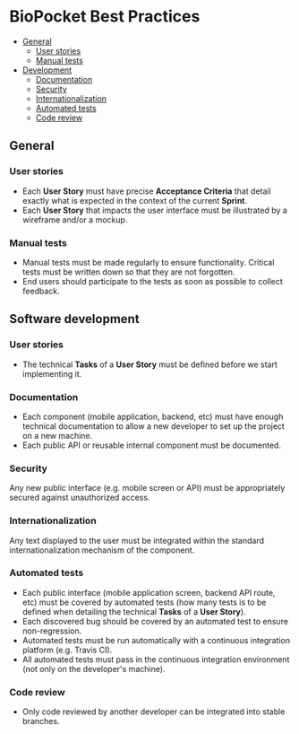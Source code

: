 # BioPocket Best Practices

<!-- START doctoc generated TOC please keep comment here to allow auto update -->
<!-- DON'T EDIT THIS SECTION, INSTEAD RE-RUN doctoc TO UPDATE -->


- [General](#general)
  - [User stories](#user-stories)
  - [Manual tests](#manual-tests)
- [Development](#development)
  - [Documentation](#documentation)
  - [Security](#security)
  - [Internationalization](#internationalization)
  - [Automated tests](#automated-tests)
  - [Code review](#code-review)

<!-- END doctoc generated TOC please keep comment here to allow auto update -->



## General

### User stories

* Each **User Story** must have precise **Acceptance Criteria** that detail exactly what is expected in the context of the current **Sprint**.
* Each **User Story** that impacts the user interface must be illustrated by a wireframe and/or a mockup.

### Manual tests

* Manual tests must be made regularly to ensure functionality.
  Critical tests must be written down so that they are not forgotten.
* End users should participate to the tests as soon as possible to collect feedback.



## Software development

### User stories

* The technical **Tasks** of a **User Story** must be defined before we start implementing it.

### Documentation

* Each component (mobile application, backend, etc) must have enough technical documentation to allow a new developer to set up the project on a new machine.
* Each public API or reusable internal component must be documented.

### Security

Any new public interface (e.g. mobile screen or API) must be appropriately secured against unauthorized access.

### Internationalization

Any text displayed to the user must be integrated within the standard internationalization mechanism of the component.

### Automated tests

* Each public interface (mobile application screen, backend API route, etc) must be covered by automated tests (how many tests is to be defined when detailing the technical **Tasks** of a **User Story**).
* Each discovered bug should be covered by an automated test to ensure non-regression.
* Automated tests must be run automatically with a continuous integration platform (e.g. Travis CI).
* All automated tests must pass in the continuous integration environment (not only on the developer's machine).

### Code review

* Only code reviewed by another developer can be integrated into stable branches.
